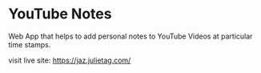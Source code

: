 # YouTube Notes
Web App that helps to add personal notes to YouTube Videos at particular time stamps.

visit live site: https://jaz.julietag.com/
